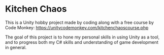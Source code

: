# Kitchen Chaos

This is a Unity hobby project made by coding along with a free course by Code Monkey:
https://unitycodemonkey.com/kitchenchaoscourse.php

The goal of this project is to hone my personal skills in using Unity as a tool, and
to progress both my C# skills and understanding of game development in general.

